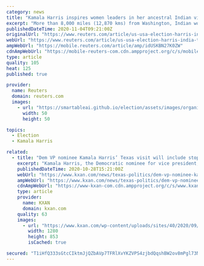 ```yaml
---
category: news
title: "Kamala Harris inspires women leaders in her ancestral Indian village"
excerpt: "More than 8,000 miles (12,870 kms) from Washington, Indian women have been rooting for the \"America lady\" in the village of U.S. vice presidential candidate Kamala Harris's grandfather."
publishedDateTime: 2020-11-04T09:21:00Z
originalUrl: "https://www.reuters.com/article/us-usa-election-harris-india-trfn-idUSKBN27K0ZW"
webUrl: "https://www.reuters.com/article/us-usa-election-harris-india-trfn-idUSKBN27K0ZW"
ampWebUrl: "https://mobile.reuters.com/article/amp/idUSKBN27K0ZW"
cdnAmpWebUrl: "https://mobile-reuters-com.cdn.ampproject.org/c/s/mobile.reuters.com/article/amp/idUSKBN27K0ZW"
type: article
quality: 105
heat: 125
published: true

provider:
  name: Reuters
  domain: reuters.com
  images:
    - url: "https://smartableai.github.io/election/assets/images/organizations/reuters.com-50x50.jpg"
      width: 50
      height: 50

topics:
  - Election
  - Kamala Harris

related:
  - title: "Dem VP nominee Kamala Harris’ Texas visit will include stops in Houston, Fort Worth and McAllen"
    excerpt: "Kamala Harris, the Democratic nominee for vice president, will make campaign stops in Fort Worth, McAllen, and Houston on Friday. Harris’ visit is a major statement as her swing through Texas will come just four days before Election Day."
    publishedDateTime: 2020-10-28T15:21:00Z
    webUrl: "https://www.kxan.com/news/texas-politics/dem-vp-nominee-kamala-harris-texas-visit-will-include-stops-in-houston-fort-worth-and-mcallen/"
    ampWebUrl: "https://www.kxan.com/news/texas-politics/dem-vp-nominee-kamala-harris-texas-visit-will-include-stops-in-houston-fort-worth-and-mcallen/amp/"
    cdnAmpWebUrl: "https://www-kxan-com.cdn.ampproject.org/c/s/www.kxan.com/news/texas-politics/dem-vp-nominee-kamala-harris-texas-visit-will-include-stops-in-houston-fort-worth-and-mcallen/amp/"
    type: article
    provider:
      name: KXAN
      domain: kxan.com
    quality: 63
    images:
      - url: "https://www.kxan.com/wp-content/uploads/sites/40/2020/09/bd9ebfe10da443d2822a2f2d9dede8b4.jpg?w=1280"
        width: 1280
        height: 853
        isCached: true

secured: "T1iHfQ333sGtcCIktmJjQZbAVp7TFRlXvYKZVPS4zjbdQqshBW2ov8mPgl73NI1Y/Nc9jkJ/n6+7yvyj8mVAWcsS8reYnGupd+Tkjmf8QXf6btO+oip/MVPLhZhhEk5aOhZN2y4tglmH1si11CYIciC2GP17hbvAEkfTbzECvNd1wG0XDmN+weQUu6XccHw7YIowjlMhNcDk3F9B3aX+tmvm3Cv3ZRMjrbKxuHYgly8I2Mfeme3e4ezjC/AVte8Pi7DK+68WzK/q9FpZnAl3QzlxwkK5TuUUYmdPBXM4oA3UWl2oxPv92FJXRJ3bNtAv2nWUZcXJ05luWyUOF33LrQzxRlQ496c/3D8wSmA+aHk=;SYvkj9FYPkOcxj6XC7e0aA=="
---
```


